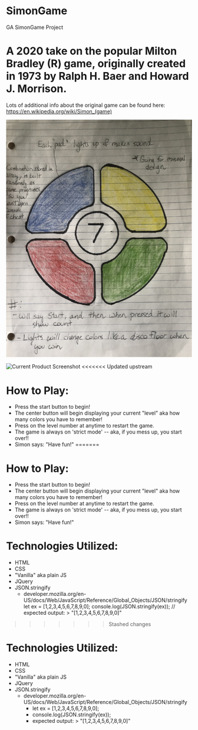 # SimonGame
GA SimonGame Project

# A 2020 take on the popular Milton Bradley (R) game, originally created in 1973 by Ralph H. Baer and Howard J. Morrison.
Lots of additional info about the original game can be found here: https://en.wikipedia.org/wiki/Simon_(game)

![Basic Wireframe](https://github.com/alexpensavalle/SimonGame/blob/master/IMG-7963.jpg)

![Current Product Screenshot](https://i.imgur.com/UBm30vS.png)
<<<<<<< Updated upstream

# How to Play:
  - Press the start button to begin!
  - The center button will begin displaying your current "level" aka how many colors you have to remember!
  - Press on the level number at anytime to restart the game.
  - The game is always on 'strict mode' -- aka, if you mess up, you start over!!
  - Simon says: "Have fun!"
=======

# How to Play:
  - Press the start button to begin!
  - The center button will begin displaying your current "level" aka how many colors you have to remember!
  - Press on the level number at anytime to restart the game.
  - The game is always on 'strict mode' -- aka, if you mess up, you start over!!
  - Simon says: "Have fun!"

# Technologies Utilized:
  - HTML
  - CSS
  - "Vanilla" aka plain JS
  - JQuery
  - JSON.stringify
    - developer.mozilla.org/en-US/docs/Web/JavaScript/Reference/Global_Objects/JSON/stringify
        let ex = [1,2,3,4,5,6,7,8,9,0];
        console.log(JSON.stringify(ex));
        // expected output: > "[1,2,3,4,5,6,7,8,9,0]"

>>>>>>> Stashed changes

# Technologies Utilized:
  - HTML
  - CSS
  - "Vanilla" aka plain JS
  - JQuery
  - JSON.stringify
    - developer.mozilla.org/en-US/docs/Web/JavaScript/Reference/Global_Objects/JSON/stringify
        - let ex = [1,2,3,4,5,6,7,8,9,0];
        - console.log(JSON.stringify(ex));
        - expected output: > "[1,2,3,4,5,6,7,8,9,0]"
